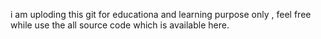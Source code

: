 i am uploding this git for educationa and learning purpose only , feel free while use the all source code which is available here.
